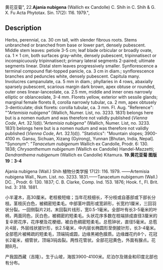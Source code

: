 黄花亚菊",
22.**Ajania nubigena** (Wallich ex Candolle) C. Shih in C. Shih & G. X. Fu Acta Phytotax. Sin. 17(2): 116. 1979.",

## Description
Herbs, perennial, ca. 30 cm tall, with slender fibrous roots. Stems unbranched or branched from base or lower part, densely pubescent. Middle stem leaves: petiole 3-5 cm; leaf blade orbicular or broadly ovate, ca. 1 × 1 cm, both surfaces gray-white, densely pubescent, tripinnatisect or inconspicuously tripinnatisect; primary lateral segments 2-paired; ultimate segments linear. Distal stem leaves progressively smaller. Synflorescence a terminal compound flat-topped panicle, ca. 3 cm in diam.; synflorescence branches and peduncles white, densely pubescent. Capitula many. Involucres campanulate, ca. 5 mm in diam.; phyllaries in 4 rows, abaxially sparsely pubescent, scarious margin dark brown, apex obtuse or rounded, outer ones linear-lanceolate, ca. 2.5 mm, middle and inner ones narrowly elliptic or oblanceolate, 3-4 mm. Florets yellow, exterior with sessile glands; marginal female florets 8, corolla narrowly tubular, ca. 2 mm, apex obtusely 3-denticulate; disk florets: corolla tubular, ca. 3 mm. Fl. Aug.
  "Reference": "*\"Artemisia nubigena\"* (Wallich, Numer. List, no. 3233. 1831) belongs here but is a nomen nudum and was therefore not validly published (*Vienna Code*, Art. 32.1(d)).*\"Artemisia nubigena\"* (Wallich, Numer. List, no. 3233. 1831) belongs here but is a nomen nudum and was therefore not validly published (*Vienna Code*, Art. 32.1(d)).
  "Statistics": "Mountain slopes; 3900-4100 m. Gansu, Sichuan, Xizang (Gyirong), Yunnan [Bhutan, India, Nepal].
  "Synonym": "*Tanacetum nubigenum* Wallich ex Candolle, Prodr. 6: 130. 1838; *Chrysanthemum nubigenum* (Wallich ex Candolle) Handel-Mazzetti; *Dendranthema nubigenum* (Wallich ex Candolle) Kitamura.
**19.黄花亚菊 图版19：3-4**

Ajania nubigena (Wall.) Shih 植物分类学报 17(2): 116. 1979. ——Artemisia nubigena Wall., Num. List. no. 3233. 1831.——Tanacetum nubigenum (Wall.) DC. , Prodr. 6: 130. 1837; C. B. Clarke, Comp. Ind. 153. 1876; Hook. f., Fl. Brit. Ind. 3: 318. 1881.

小半灌木，高30厘米。老枝极短缩；当年花枝细长，不分枝或自基部或下部长分枝。茎枝灰白色，被稠密短柔毛。中部茎叶圆形或宽卵形，长宽约1厘米，三回羽状分裂。一回侧裂片2对。末回裂片线形，宽0.5-1毫米。全部叶有长3-5毫米的叶柄，两面同色，灰白色，被稠密的短柔毛。头状花序多数在枝端排成直径3厘米的复伞房花序，花序梗及花梗细，被白色稠密短柔毛。总苞钟状，直径5毫米。总苞片4层，外层线状披针形，长2.5毫米，中内层长椭圆形至倒披针形，长3-4毫米。全部苞片被稀疏的短柔毛，顶端钝或圆，边缘黑褐色膜质。边缘雌花约8个，花冠长2毫米，细管状，顶端3钝齿裂。两性花管状。全部花冠黄色，外面有腺点。花期8月。

产我国西藏（吉隆）。生于山坡，海拔3900-4100米。尼泊尔及锡金和印度北部也有分布。
